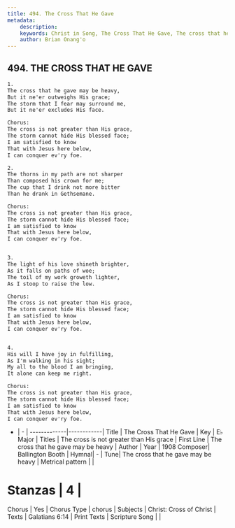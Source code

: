 ```yaml
---
title: 494. The Cross That He Gave
metadata:
    description: 
    keywords: Christ in Song, The Cross That He Gave, The cross that he gave may be heavy, The cross is not greater than His grace
    author: Brian Onang'o
---
```



## 494. THE CROSS THAT HE GAVE

```txt
1.
The cross that he gave may be heavy,
But it ne'er outweighs His grace;
The storm that I fear may surround me,
But it ne'er excludes His face.

Chorus:
The cross is not greater than His grace,
The storm cannot hide His blessed face;
I am satisfied to know
That with Jesus here below,
I can conquer ev'ry foe.

2.
The thorns in my path are not sharper
Than composed his crown for me;
The cup that I drink not more bitter
Than he drank in Gethsemane. 

Chorus:
The cross is not greater than His grace,
The storm cannot hide His blessed face;
I am satisfied to know
That with Jesus here below,
I can conquer ev'ry foe.


3.
The light of his love shineth brighter,
As it falls on paths of woe;
The toil of my work groweth lighter,
As I stoop to raise the low. 

Chorus:
The cross is not greater than His grace,
The storm cannot hide His blessed face;
I am satisfied to know
That with Jesus here below,
I can conquer ev'ry foe.


4.
His will I have joy in fulfilling,
As I'm walking in his sight;
My all to the blood I am bringing,
It alone can keep me right. 

Chorus:
The cross is not greater than His grace,
The storm cannot hide His blessed face;
I am satisfied to know
That with Jesus here below,
I can conquer ev'ry foe.

```

- |   -  |
-------------|------------|
Title | The Cross That He Gave |
Key | E♭ Major |
Titles | The cross is not greater than His grace |
First Line | The cross that he gave may be heavy |
Author | 
Year | 1908
Composer| Ballington Booth |
Hymnal|  - |
Tune| The cross that he gave may be heavy |
Metrical pattern | |
# Stanzas | 4 |
Chorus | Yes |
Chorus Type | chorus |
Subjects | Christ: Cross of Christ |
Texts | Galatians 6:14 |
Print Texts | 
Scripture Song |  |
  
